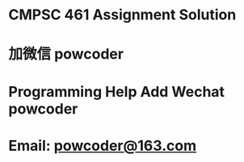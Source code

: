 # CMPSC 461 Assignment Solution  
# 加微信 powcoder

# Programming Help Add Wechat powcoder

# Email: powcoder@163.com

